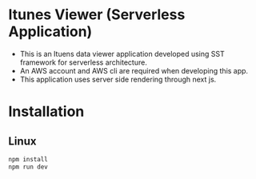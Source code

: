 # Itunes Viewer (Serverless Application)

* This is an Ituens data viewer application developed using SST framework for serverless architecture.
* An AWS account and AWS cli are required when developing this app.
* This application uses server side rendering through next js.

# Installation

## Linux

```bash
npm install
npm run dev
```





